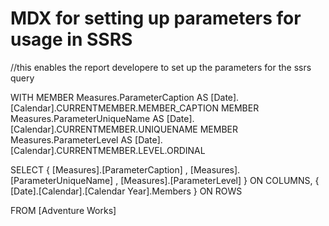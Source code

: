 # MDX for setting up parameters for usage in SSRS

//this enables the report developere to set up the parameters for the ssrs query

WITH
MEMBER    Measures.ParameterCaption AS [Date].[Calendar].CURRENTMEMBER.MEMBER_CAPTION
MEMBER    Measures.ParameterUniqueName AS [Date].[Calendar].CURRENTMEMBER.UNIQUENAME
MEMBER    Measures.ParameterLevel AS [Date].[Calendar].CURRENTMEMBER.LEVEL.ORDINAL

SELECT
{
[Measures].[ParameterCaption]
,    [Measures].[ParameterUniqueName]
,    [Measures].[ParameterLevel]
}
ON COLUMNS,
{
[Date].[Calendar].[Calendar Year].Members
}
ON ROWS 

FROM [Adventure Works]
